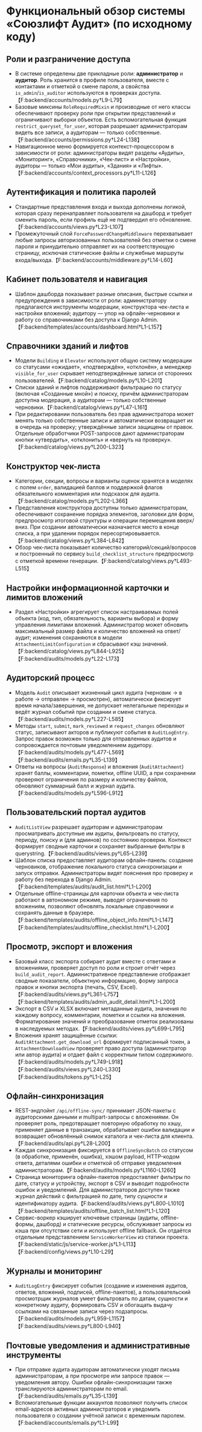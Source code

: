 # Функциональный обзор системы «Союзлифт Аудит» (по исходному коду)

## Роли и разграничение доступа
* В системе определены две прикладные роли: **администратор** и **аудитор**. Роль хранится в профиле пользователя, вместе с контактами и отметкой о смене пароля, а свойства `is_admin`/`is_auditor` используются в проверках доступа.【F:backend/accounts/models.py†L9-L79】
* Базовые миксины `RoleRequiredMixin` и производные от него классы обеспечивают проверку роли при открытии представлений и ограничивают выборки объектов. Есть вспомогательная функция `restrict_queryset_for_user`, которая разрешает администраторам видеть все записи, а аудиторам — только собственные.【F:backend/accounts/permissions.py†L24-L138】
* Навигационное меню формируется контекст-процессором в зависимости от роли: администраторы видят разделы «Аудиты», «Мониторинг», «Справочники», «Чек-лист» и «Настройки», аудиторы — только «Мои аудиты», «Здания» и «Лифты».【F:backend/accounts/context_processors.py†L11-L126】

## Аутентификация и политика паролей
* Стандартные представления входа и выхода дополнены логикой, которая сразу перенаправляет пользователя на дашборд и требует сменить пароль, если профиль ещё не подтвердил его обновление.【F:backend/accounts/views.py†L23-L107】
* Промежуточный слой `ForcePasswordChangeMiddleware` перехватывает любые запросы авторизованных пользователей без отметки о смене пароля и принудительно отправляет их на соответствующую страницу, исключая статические файлы и служебные маршруты входа/выхода.【F:backend/accounts/middleware.py†L14-L60】

## Кабинет пользователя и навигация
* Шаблон дашборда показывает разные описания, быстрые ссылки и предупреждения в зависимости от роли: администратору предлагаются инструменты модерации, конструктора чек-листа и настройки вложений; аудитору — упор на офлайн-черновики и работу со справочниками без доступа к Django Admin.【F:backend/templates/accounts/dashboard.html†L1-L157】

## Справочники зданий и лифтов
* Модели `Building` и `Elevator` используют общую систему модерации со статусами «ожидает», «подтверждён», «отклонён», а менеджер `visible_for_user` скрывает неподтверждённые записи от сторонних пользователей.【F:backend/catalog/models.py†L10-L201】
* Списки зданий и лифтов поддерживают фильтрацию по статусу (включая «Созданные мной») и поиску, причём администраторам доступна модерация, а аудиторам — только собственные черновики.【F:backend/catalog/views.py†L47-L161】
* При редактировании пользователь без прав администратора может менять только собственные записи и автоматически возвращает их в очередь на проверку; утверждённые записи защищены от правок. Отдельные обработчики POST-запросов дают администраторам кнопки «утвердить», «отклонить» и «вернуть на проверку».【F:backend/catalog/views.py†L200-L323】

## Конструктор чек-листа
* Категории, секции, вопросы и варианты оценок хранятся в моделях с полем `order`, валидацией баллов и поддержкой флагов обязательного комментария или подсказок для аудита.【F:backend/catalog/models.py†L202-L366】
* Представления конструктора доступны только администраторам, обеспечивают сохранение порядка элементов, заголовки для форм, предпросмотр итоговой структуры и операции перемещения вверх/вниз. При создании автоматически назначается место в конце списка, а при удалении порядок пересортировывается.【F:backend/catalog/views.py†L384-L842】
* Обзор чек-листа показывает количество категорий/секций/вопросов и построенный по сервису `build_checklist_structure` предпросмотр с отметкой времени генерации.【F:backend/catalog/views.py†L493-L515】

## Настройки информационной карточки и лимитов вложений
* Раздел «Настройки» агрегирует список настраиваемых полей объекта (код, тип, обязательность, варианты выбора) и форму управления лимитами вложений. Администратор может обновить максимальный размер файла и количество вложений на ответ/аудит; изменения сохраняются в модели `AttachmentLimitConfiguration` и сбрасывают кэш значений.【F:backend/catalog/views.py†L844-L925】【F:backend/audits/models.py†L22-L173】

## Аудиторский процесс
* Модель `Audit` описывает жизненный цикл аудита (черновик → в работе → отправлен → просмотрен), автоматически фиксирует время начала/завершения, не допускает нелегальные переходы и ведёт журнал событий при создании и смене статуса.【F:backend/audits/models.py†L227-L585】
* Методы `start`, `submit`, `mark_reviewed` и `request_changes` обновляют статус, записывают акторов и публикуют события в `AuditLogEntry`. Запрос правок возможен только для отправленных аудитов и сопровождается почтовым уведомлением аудитору.【F:backend/audits/models.py†L477-L569】【F:backend/audits/emails.py†L35-L139】
* Ответы на вопросы (`AuditResponse`) и вложения (`AuditAttachment`) хранят баллы, комментарии, пометки, offline UUID, а при сохранении проверяют ограничения по размеру и количеству файлов, обновляют суммарный балл и журнал аудита.【F:backend/audits/models.py†L596-L912】

## Пользовательский портал аудитов
* `AuditListView` разрешает аудиторам и администраторам просматривать доступные им аудиты, фильтровать по статусу, периоду, поиску и (для админов) по состоянию проверки. Контекст формирует сводные карточки и сохраняет выбранные фильтры в querystring.【F:backend/audits/views.py†L65-L239】
* Шаблон списка предоставляет аудиторам офлайн-панель: создание черновиков, отображение локального статуса синхронизации и запуск отправки. Администраторы видят пояснения про проверку и работу без перехода в Django Admin.【F:backend/templates/audits/audit_list.html†L1-L200】
* Отдельные offline-страницы для карточки объекта и чек-листа работают в автономном режиме, выводят ограничения по вложениям, позволяют обновлять локальные справочники и сохранять данные в браузере.【F:backend/templates/audits/offline_object_info.html†L1-L147】【F:backend/templates/audits/offline_checklist.html†L1-L200】

## Просмотр, экспорт и вложения
* Базовый класс экспорта собирает аудит вместе с ответами и вложениями, проверяет доступ по роли и строит отчёт через `build_audit_report`. Административное представление отображает сводные показатели, объектную информацию, форму запроса правок и кнопки экспорта (печать, CSV, Excel).【F:backend/audits/views.py†L361-L757】【F:backend/templates/audits/admin_audit_detail.html†L1-L200】
* Экспорт в CSV и XLSX включает метаданные аудита, значения по каждому вопросу, комментарии, пометки и ссылки на вложения. Форматирование значений и преобразование отметок реализованы в наследуемых методах.【F:backend/audits/views.py†L699-L795】
* Вложения хранят защищённые ссылки: `AuditAttachment.get_download_url` формирует подписанный токен, а `AttachmentDownloadView` проверяет право доступа (администратор или автор аудита) и отдает файл с корректным типом содержимого.【F:backend/audits/models.py†L749-L918】【F:backend/audits/views.py†L240-L330】【F:backend/audits/tokens.py†L1-L25】

## Офлайн-синхронизация
* REST-эндпойнт `/api/offline-sync/` принимает JSON-пакеты с аудиторскими данными и multipart-запросы с вложениями. Он проверяет роль, предотвращает повторную обработку по хэшу, применяет данные в транзакции, обрабатывает ошибки валидации и возвращает обновлённый снимок каталога и чек-листа для клиента.【F:backend/audits/api.py†L28-L200】
* Каждая синхронизация фиксируется в `OfflineSyncBatch` со статусом (в обработке, применён, ошибка), хэшом payload, HTTP-кодом ответа, деталями ошибки и отметкой об отправке уведомления администраторам.【F:backend/audits/models.py†L1160-L1260】
* Страница мониторинга офлайн-пакетов предоставляет фильтры по дате, статусу и устройству, экспорт в CSV и выводит подробности ошибок и уведомлений. Для администраторов доступен также журнал действий с фильтрацией по дате, типу сущности и идентификатору аудита.【F:backend/audits/views.py†L800-L1010】【F:backend/templates/audits/offline_batch_list.html†L1-L120】
* Сервис-воркер кэширует ключевые страницы (аудиты, offline-формы, дашборд) и статические ресурсы, обслуживает запросы из кэша при отсутствии сети и использует offline fallback. Он отдаётся отдельным представлением `ServiceWorkerView` из статики проекта.【F:backend/static/js/service-worker.js†L1-L113】【F:backend/config/views.py†L10-L29】

## Журналы и мониторинг
* `AuditLogEntry` фиксирует события (создание и изменения аудитов, ответов, вложений, подписей, offline-пакетов), а пользовательский просмотрщик журналов умеет фильтровать по датам, сущности и конкретному аудиту, формировать CSV и обогащать выдачу ссылками на связанные записи через подзапросы.【F:backend/audits/models.py†L959-L1157】【F:backend/audits/views.py†L800-L940】

## Почтовые уведомления и административные инструменты
* При отправке аудита аудиторам автоматически уходят письма администраторам, а при просмотре или запросе правок — уведомления автору. Ошибки офлайн-синхронизации также транслируются администраторам по email.【F:backend/audits/emails.py†L35-L139】
* Вспомогательные функции аккаунтов позволяют получить список email-адресов активных администраторов и уведомить пользователя о создании учётной записи с временным паролем.【F:backend/accounts/emails.py†L1-L99】
